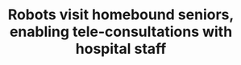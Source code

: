 ---
title: "Robots visit homebound seniors, enabling tele-consultations with hospital staff"
permalink: https://www.straitstimes.com/singapore/smart-robots-make-house-calls-on-homebound-seniors-enabling-telehealth-consultations-with
---